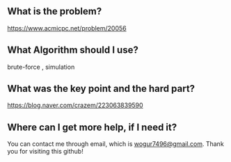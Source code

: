 ## What is the problem?

<https://www.acmicpc.net/problem/20056>

## What Algorithm should I use?

brute-force , simulation

## What was the key point and the hard part?

https://blog.naver.com/crazem/223063839590

## Where can I get more help, if I need it?

You can contact me through email, which is wogur7496@gmail.com.
Thank you for visiting this github!

